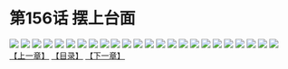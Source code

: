 # 第156话 摆上台面
![](https://s2.baozimh.com/scomic/sanyanxiaotianlu-samanhua/0/155-jkv6/1.jpg)
![](https://s2.baozimh.com/scomic/sanyanxiaotianlu-samanhua/0/155-jkv6/2.jpg)
![](https://s2.baozimh.com/scomic/sanyanxiaotianlu-samanhua/0/155-jkv6/3.jpg)
![](https://s2.baozimh.com/scomic/sanyanxiaotianlu-samanhua/0/155-jkv6/4.jpg)
![](https://s2.baozimh.com/scomic/sanyanxiaotianlu-samanhua/0/155-jkv6/5.jpg)
![](https://s2.baozimh.com/scomic/sanyanxiaotianlu-samanhua/0/155-jkv6/6.jpg)
![](https://s2.baozimh.com/scomic/sanyanxiaotianlu-samanhua/0/155-jkv6/7.jpg)
![](https://s2.baozimh.com/scomic/sanyanxiaotianlu-samanhua/0/155-jkv6/8.jpg)
![](https://s2.baozimh.com/scomic/sanyanxiaotianlu-samanhua/0/155-jkv6/9.jpg)
![](https://s2.baozimh.com/scomic/sanyanxiaotianlu-samanhua/0/155-jkv6/10.jpg)
![](https://s2.baozimh.com/scomic/sanyanxiaotianlu-samanhua/0/155-jkv6/11.jpg)
![](https://s2.baozimh.com/scomic/sanyanxiaotianlu-samanhua/0/155-jkv6/12.jpg)
![](https://s2.baozimh.com/scomic/sanyanxiaotianlu-samanhua/0/155-jkv6/13.jpg)
![](https://s2.baozimh.com/scomic/sanyanxiaotianlu-samanhua/0/155-jkv6/14.jpg)
![](https://s2.baozimh.com/scomic/sanyanxiaotianlu-samanhua/0/155-jkv6/15.jpg)
![](https://s2.baozimh.com/scomic/sanyanxiaotianlu-samanhua/0/155-jkv6/16.jpg)
![](https://s2.baozimh.com/scomic/sanyanxiaotianlu-samanhua/0/155-jkv6/17.jpg)
![](https://s2.baozimh.com/scomic/sanyanxiaotianlu-samanhua/0/155-jkv6/18.jpg)
![](https://s2.baozimh.com/scomic/sanyanxiaotianlu-samanhua/0/155-jkv6/19.jpg)
![](https://s2.baozimh.com/scomic/sanyanxiaotianlu-samanhua/0/155-jkv6/20.jpg)
![](https://s2.baozimh.com/scomic/sanyanxiaotianlu-samanhua/0/155-jkv6/21.jpg)
![](https://s2.baozimh.com/scomic/sanyanxiaotianlu-samanhua/0/155-jkv6/22.jpg)
![](https://s2.baozimh.com/scomic/sanyanxiaotianlu-samanhua/0/155-jkv6/23.jpg)
![](https://s2.baozimh.com/scomic/sanyanxiaotianlu-samanhua/0/155-jkv6/24.jpg)
[【上一章】](./155.md)
[【目录】](./README.md)
[【下一章】](./157.md)
